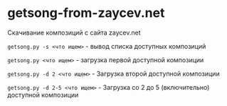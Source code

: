 # getsong-from-zaycev.net
Скачивание композиций с сайта zaycev.net

`getsong.py -s <что ищем>` - вывод списка доступных композиций

`getsong.py <что ищем>` - загрузка первой доступной композиции

`getsong.py -d 2 <что ищем>` - Загрузка второй доступной композиции

`getsong.py -d 2-5 <что ищем>` - Загрузка со 2 до 5 (включительно) доступной композиции
